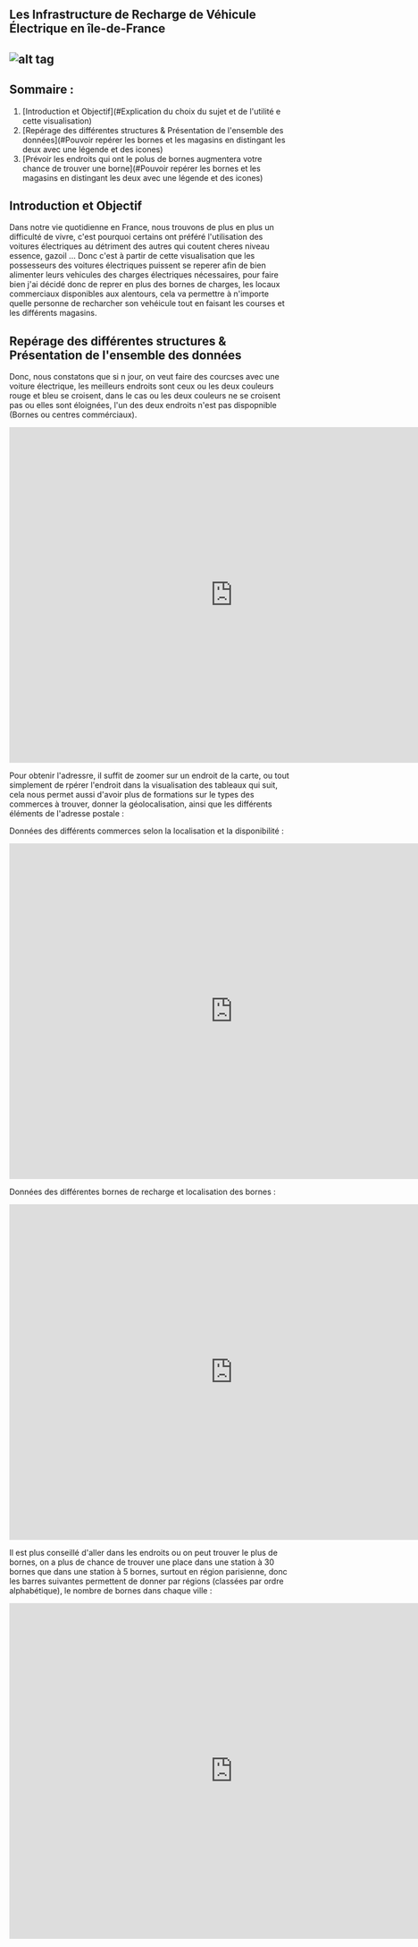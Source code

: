 ## Les Infrastructure de Recharge de Véhicule Électrique en île-de-France 
## ![alt tag](https://static1.caroom.fr/guide/wp-content/uploads/2020/10/temps-recharge-voiture-electrique-1000x484.jpg)
## Sommaire :
1. [Introduction et Objectif](#Explication du choix du sujet et de l'utilité e cette visualisation)
2. [Repérage des différentes structures & Présentation de l'ensemble des données](#Pouvoir repérer les bornes et les magasins en distingant les deux avec une légende et des icones)
3. [Prévoir les endroits qui ont le polus de bornes augmentera votre chance de trouver une borne](#Pouvoir repérer les bornes et les magasins en distingant les deux avec une légende et des icones)


## Introduction et Objectif
  Dans notre vie quotidienne en France, nous trouvons de plus en plus un difficulté de vivre, c'est pourquoi certains ont préféré l'utilisation des voitures électriques au détriment des autres qui coutent cheres niveau essence, gazoil ... 
Donc c'est à partir de cette visualisation que les possesseurs des voitures électriques puissent se reperer afin de bien alimenter leurs vehicules des charges électriques nécessaires, pour faire bien j'ai décidé donc de reprer en plus des bornes de charges, les locaux commerciaux disponibles aux alentours, cela va permettre à n'importe quelle personne de recharcher son vehéicule tout en faisant les courses et les différents magasins.

## Repérage des différentes structures & Présentation de l'ensemble des données
Donc, nous constatons que si n jour, on veut faire des courcses avec une voiture électrique, les meilleurs endroits sont ceux ou les deux couleurs rouge et bleu se croisent, dans le cas ou les deux couleurs ne se croisent pas ou elles sont éloignées, l'un des deux endroits n'est pas dispopnible (Bornes ou centres commérciaux).
<iframe frameborder="0" width="800" height="600" src="https://data.opendatasoft.com/map/embed/irve0/?&static=false&scrollWheelZoom=false"></iframe>

Pour obtenir l'adressre, il suffit de zoomer sur un endroit de la carte, ou tout simplement de rpérer l'endroit dans la visualisation des tableaux qui suit, cela nous permet aussi d'avoir plus de formations sur le types des commerces à trouver, donner la géolocalisation, ainsi que les différents éléments de l'adresse postale :

Données des différents commerces selon la localisation et la disponibilité : 
<iframe src="https://data.opendatasoft.com/explore/embed/dataset/les-commerces-par-commune-ou-arrondissement-base-permanente-des-equipements@datailedefrance/table/?sort=departement&static=false&datasetcard=false" width="800" height="600" frameborder="0"></iframe>

Données des différentes bornes de recharge et localisation des bornes : 
<iframe src="https://data.opendatasoft.com/explore/embed/dataset/fichier-consolide-des-bornes-de-recharge-pour-vehicules-electriques-irve@public/table/?q=ile%20de%20france&geofilter.distance=49.48008162022706,1.7578125,148475.77503457383&location=8,48.70909,2.21649&basemap=jawg.streets&static=false&datasetcard=false" width="800" height="600" frameborder="0"></iframe>

Il est plus conseillé d'aller dans les endroits ou on peut trouver le plus de bornes, on a plus de chance de trouver une place dans une station à 30 bornes que dans une station à 5 bornes, surtout en région parisienne, donc les barres suivantes permettent de donner par régions (classées par ordre alphabétique), le nombre de bornes dans chaque ville : 
<iframe src="https://data.opendatasoft.com/chart/embed/nombre_de_points/?&static=false&datasetcard=false" width="800" height="600" frameborder="0"></iframe>

